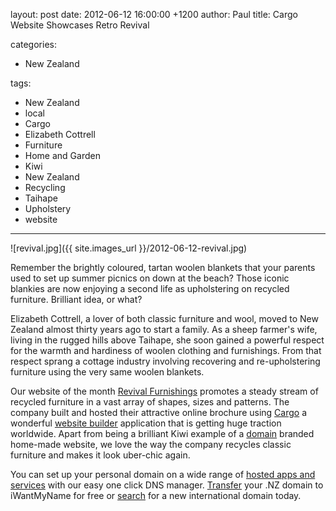 layout: post
date: 2012-06-12 16:00:00 +1200
author: Paul
title: Cargo Website Showcases Retro Revival

categories:
  - New Zealand

tags:
  - New Zealand
  - local
  - Cargo
  - Elizabeth Cottrell
  - Furniture
  - Home and Garden
  - Kiwi
  - New Zealand
  - Recycling
  - Taihape
  - Upholstery
  - website

----

![revival.jpg]({{ site.images_url }}/2012-06-12-revival.jpg)

Remember the brightly coloured, tartan woolen blankets that your parents used to set up summer picnics on down at the beach? Those iconic blankies are now enjoying a second life as upholstering on recycled furniture. Brilliant idea, or what?

Elizabeth Cottrell, a lover of both classic furniture and wool, moved to New Zealand almost thirty years ago to start a family. As a sheep farmer's wife, living in the rugged hills above Taihape, she soon gained a powerful respect for the warmth and hardiness of woolen clothing and furnishings. From that respect sprang a cottage industry involving recovering and re-upholstering furniture using the very same woolen blankets. 

Our website of the month [Revival Furnishings](http://revivalfurniture.co.nz/) promotes a steady stream of recycled furniture in a vast array of shapes, sizes and patterns. The company built and hosted their attractive online brochure using [Cargo](https://iwantmyname.co.nz/services/portfolio-hosting/cargo-custom-domain) a wonderful [website builder](https://iwantmyname.co.nz/services/website-builder/) application that is getting huge traction worldwide. Apart from being a brilliant Kiwi example of a [domain](https://iwantmyname.co.nz/domains) branded home-made website, we love the way the company recycles classic furniture and makes it look uber-chic again. 

You can set up your personal domain on a wide range of [hosted apps and services](https://iwantmyname.co.nz/services) with our easy one click DNS manager. [Transfer](https://iwantmyname.co.nz/domains/domain-transfer) your .NZ domain to iWantMyName for free or [search](https://iwantmyname.co.nz/) for a new international domain today.
